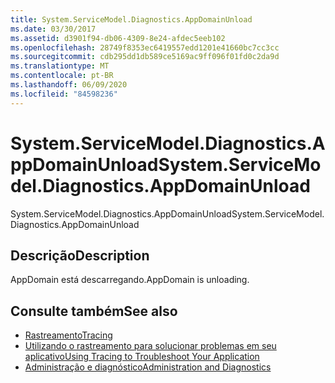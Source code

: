 ```yaml
---
title: System.ServiceModel.Diagnostics.AppDomainUnload
ms.date: 03/30/2017
ms.assetid: d3901f94-db06-4309-8e24-afdec5eeb102
ms.openlocfilehash: 28749f8353ec6419557edd1201e41660bc7cc3cc
ms.sourcegitcommit: cdb295dd1db589ce5169ac9ff096f01fd0c2da9d
ms.translationtype: MT
ms.contentlocale: pt-BR
ms.lasthandoff: 06/09/2020
ms.locfileid: "84598236"
---
```

# <a name="systemservicemodeldiagnosticsappdomainunload"></a><span data-ttu-id="ab292-102">System.ServiceModel.Diagnostics.AppDomainUnload</span><span class="sxs-lookup"><span data-stu-id="ab292-102">System.ServiceModel.Diagnostics.AppDomainUnload</span></span>
<span data-ttu-id="ab292-103">System.ServiceModel.Diagnostics.AppDomainUnload</span><span class="sxs-lookup"><span data-stu-id="ab292-103">System.ServiceModel.Diagnostics.AppDomainUnload</span></span>  
  
## <a name="description"></a><span data-ttu-id="ab292-104">Descrição</span><span class="sxs-lookup"><span data-stu-id="ab292-104">Description</span></span>  
 <span data-ttu-id="ab292-105">AppDomain está descarregando.</span><span class="sxs-lookup"><span data-stu-id="ab292-105">AppDomain is unloading.</span></span>  
  
## <a name="see-also"></a><span data-ttu-id="ab292-106">Consulte também</span><span class="sxs-lookup"><span data-stu-id="ab292-106">See also</span></span>

- [<span data-ttu-id="ab292-107">Rastreamento</span><span class="sxs-lookup"><span data-stu-id="ab292-107">Tracing</span></span>](index.md)
- [<span data-ttu-id="ab292-108">Utilizando o rastreamento para solucionar problemas em seu aplicativo</span><span class="sxs-lookup"><span data-stu-id="ab292-108">Using Tracing to Troubleshoot Your Application</span></span>](using-tracing-to-troubleshoot-your-application.md)
- [<span data-ttu-id="ab292-109">Administração e diagnóstico</span><span class="sxs-lookup"><span data-stu-id="ab292-109">Administration and Diagnostics</span></span>](../index.md)
